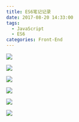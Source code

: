 ```yaml
---
title: ES6笔记记录
date: 2017-08-20 14:33:00
tags: 
  - JavaScript
  - ES6
categories: Front-End
---
```


![](http://7xq6al.com1.z0.glb.clouddn.com/ES1.png)


![](http://7xq6al.com1.z0.glb.clouddn.com/ES2.png)


![](http://7xq6al.com1.z0.glb.clouddn.com/ES3.png)


![](http://7xq6al.com1.z0.glb.clouddn.com/ES4.png)


![](http://7xq6al.com1.z0.glb.clouddn.com/ES5.png)


![](http://7xq6al.com1.z0.glb.clouddn.com/ES6.png)
